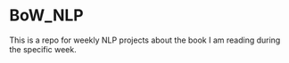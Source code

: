 # BoW_NLP
This is a repo for weekly NLP projects about the book I am reading during the specific week.
